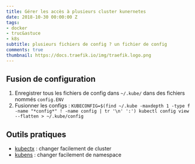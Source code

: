 ```yaml
---
title: Gérer les accès à plusieurs cluster kunernetes
date: 2018-10-30 00:00:00 Z
tags:
- docker
- truc&astuce
- k8s
subtitle: plusieurs fichiers de config ? un fichier de config
comments: true
thumbnail: https://docs.traefik.io/img/traefik.logo.png
---
```


## Fusion de configuration

1. Enregistrer tous les fichiers de config dans `~/.kube/` dans des fichiers nommés `config.ENV`
2. Fusionner les configs : `KUBECONFIG=$(find ~/.kube -maxdepth 1 -type f -name "*config*" ! -name config | tr '\n' ':') kubectl config view --flatten > ~/.kube/config`

## Outils pratiques

- [kubectx](https://kubectx.dev/) : changer facilement de cluster
- [kubens](https://kubectx.dev/) : changer facilement de namespace
